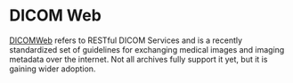 # DICOM Web

[DICOMWeb](https://en.wikipedia.org/wiki/DICOMweb) refers to RESTful DICOM Services and is a recently standardized set of guidelines for exchanging medical images and imaging metadata over the internet. Not all archives fully support it yet, but it is gaining wider adoption.
